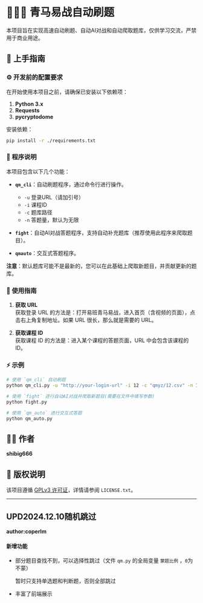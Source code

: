 # 🚀🚀🚀 青马易战自动刷题

本项目旨在实现高速自动刷题、自动AI对战和自动爬取题库，仅供学习交流，严禁用于商业用途。

## 🌟 上手指南

### ⚙️ 开发前的配置要求

在开始使用本项目之前，请确保已安装以下依赖项：

1. **Python 3.x**
2. **Requests**
3. **pycryptodome**

安装依赖：

```bash
pip install -r ./requirements.txt
```

### 📜 程序说明

本项目包含以下几个功能：

- **`qm_cli`**：自动刷题程序，通过命令行进行操作。
  - `-u` 登录URL（请加引号）
  - `-i` 课程ID
  - `-c` 题库路径
  - `-n` 答题量，默认为无限

- **`fight`**：自动AI对战答题程序，支持自动补充题库（推荐使用此程序来爬取题目）。
  
- **`qmauto`**：交互式答题程序。

**注意**：默认题库可能不是最新的，您可以在此基础上爬取新题目，并贡献更新的题库。

### 📝 使用指南

1. **获取 URL**  
   获取登录 URL 的方法是：打开易班青马易战，进入首页（含视频的页面），点击右上角复制地址。如果 URL 很长，那么就是需要的 URL。

2. **获取课程 ID**  
   获取课程 ID 的方法是：进入某个课程的答题页面，URL 中会包含该课程的 ID。

### ⚡️ 示例

```bash
# 使用 `qm_cli` 自动刷题
python qm_cli.py -u "http://your-login-url" -i 12 -c "qmyz/12.csv" -n 100

# 使用 `fight` 进行自动AI对战并爬取新题目(需要在文件中填写参数)
python fight.py

# 使用 `qm_auto` 进行交互式答题
python qm_auto.py
```

## 👨‍💻 作者

**shibig666**

## 📜 版权说明

该项目遵循 [GPLv3 许可证](./LICENSE.txt)，详情请参阅 `LICENSE.txt`。

---

## UPD2024.12.10随机跳过

**author:coperlm**

#### 新增功能

- 部分题目查找不到，可以选择性跳过（文件 `qm.py` 的全局变量 `蒙题比例` ，`0`为不蒙）

  暂时只支持单选题和判断题，否则全部跳过

- 丰富了前端展示
